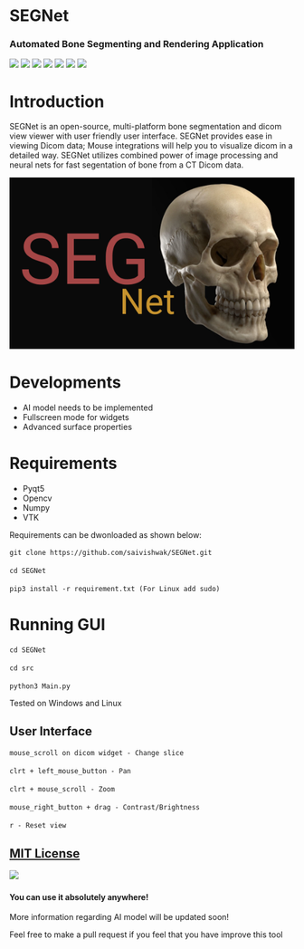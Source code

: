 # SEGNet
### Automated Bone Segmenting and Rendering Application
![](https://img.shields.io/github/issues/saivishwak/SEGNet)
![](https://img.shields.io/github/forks/saivishwak/SEGNet)
![](https://img.shields.io/github/stars/saivishwak/SEGNet)
![](https://img.shields.io/badge/Python-3-blue)
![](https://img.shields.io/github/license/saivishwak/SEGNet)
![](https://img.shields.io/github/last-commit/saivishwak/SEGNet)
![](https://img.shields.io/badge/platform-Windows%20%7C%20Linux-blue)


# Introduction
SEGNet is an open-source, multi-platform bone segmentation and dicom view viewer with user friendly user interface. SEGNet provides ease in viewing Dicom data; Mouse integrations will help you to visualize dicom in a detailed way. SEGNet utilizes combined power of image processing and neural nets for fast segentation of bone from a CT Dicom data.

![Splash](./Images/splash.png)

# Developments

- AI model needs to be implemented
- Fullscreen mode for widgets
- Advanced surface properties

# Requirements
- Pyqt5
- Opencv
- Numpy
- VTK

Requirements can be dwonloaded as shown below:
    
    git clone https://github.com/saivishwak/SEGNet.git 
    
    cd SEGNet
    
    pip3 install -r requirement.txt (For Linux add sudo)

# Running GUI

    cd SEGNet

    cd src

    python3 Main.py

Tested on Windows and Linux

## User Interface

    mouse_scroll on dicom widget - Change slice
    
    clrt + left_mouse_button - Pan

    clrt + mouse_scroll - Zoom

    mouse_right_button + drag - Contrast/Brightness

    r - Reset view

## [MIT License](https://raw.githubusercontent.com/saivishwak/SEGNet/master/LICENSE)
<img src ="https://img.shields.io/badge/Important-notice-red" />
<h4>You can use it absolutely anywhere!</h4>

More information regarding AI model will be updated soon!

Feel free to make a pull request if you feel that you have improve this tool
